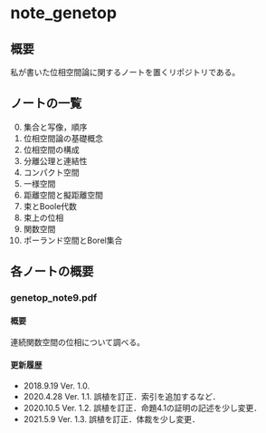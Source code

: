# note_genetop

## 概要
私が書いた位相空間論に関するノートを置くリポジトリである。

## ノートの一覧
0. 集合と写像，順序
1. 位相空間論の基礎概念
2. 位相空間の構成
3. 分離公理と連結性
4. コンパクト空間
5. 一様空間
6. 距離空間と擬距離空間
7. 束とBoole代数
8. 束上の位相
9. 関数空間
10. ポーランド空間とBorel集合

## 各ノートの概要

### genetop_note9.pdf

#### 概要
連続関数空間の位相について調べる。

#### 更新履歴
- 2018.9.19 Ver. 1.0.  
- 2020.4.28 Ver. 1.1. 誤植を訂正．索引を追加するなど． 
- 2020.10.5 Ver. 1.2. 誤植を訂正．命題4.1の証明の記述を少し変更． 
- 2021.5.9 Ver. 1.3. 誤植を訂正．体裁を少し変更．